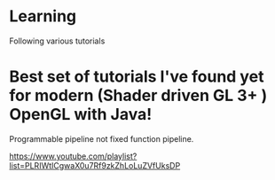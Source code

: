 # Learning
Following various tutorials

# Best set of tutorials I've found yet for modern (Shader driven GL 3+ ) OpenGL with Java!
Programmable pipeline not fixed function pipeline.


https://www.youtube.com/playlist?list=PLRIWtICgwaX0u7Rf9zkZhLoLuZVfUksDP


